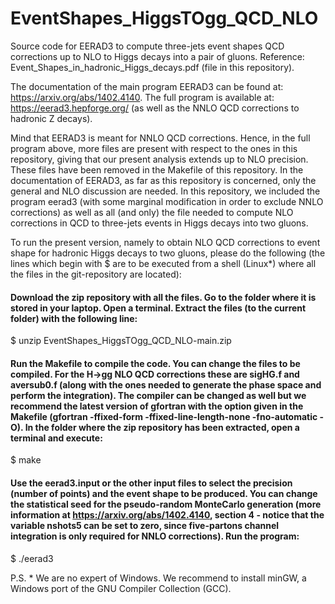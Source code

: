 # EventShapes_HiggsTOgg_QCD_NLO
Source code for EERAD3 to compute three-jets event shapes QCD corrections up to NLO to Higgs decays into a pair of gluons. Reference: Event_Shapes_in_hadronic_Higgs_decays.pdf (file in this repository).

The documentation of the main program EERAD3 can be found at: https://arxiv.org/abs/1402.4140. The full program is available at: https://eerad3.hepforge.org/ (as well as the NNLO QCD corrections to hadronic Z decays).

Mind that EERAD3 is meant for NNLO QCD corrections. Hence, in the full program above, more files are present with respect to the ones in this repository, giving that our present analysis extends up to NLO precision. These files have been removed in the Makefile of this repository. In the documentation of EERAD3, as far as this repository is concerned, only the general and NLO discussion are needed. In this repository, we included the program eerad3 (with some marginal modification  in order to exclude NNLO corrections) as well as all (and only) the file needed to compute NLO corrections in QCD to three-jets events in Higgs decays into two gluons.



To run the present version, namely to obtain NLO QCD corrections to event shape for hadronic Higgs decays to two gluons, please do the following (the lines which begin with $ are to be executed from a shell (Linux*) where all the files in the git-repository are located):

#### Download the zip repository with all the files. Go to the folder where it is stored in your laptop. Open a terminal. Extract the files (to the current folder) with the following line:

$ unzip EventShapes_HiggsTOgg_QCD_NLO-main.zip

#### Run the Makefile to compile the code. You can change the files to be compiled. For the H->gg NLO QCD corrections these are sigHG.f and aversub0.f (along with the ones needed to generate the phase space and perform the integration). The compiler can be changed as well but we recommend the latest version of gfortran with the option given in the Makefile (gfortran  -ffixed-form  -ffixed-line-length-none -fno-automatic -O). In the folder where the zip repository has been extracted, open a terminal and execute:

$ make


#### Use the eerad3.input or the other input files to select the precision (number of points) and the event shape to be produced. You can change the statistical seed for the pseudo-random MonteCarlo generation (more information at https://arxiv.org/abs/1402.4140, section 4 - notice that the variable nshots5 can be set to zero, since five-partons channel integration is only required for NNLO corrections). Run the program:

$ ./eerad3 




P.S. * We are no expert of Windows. We recommend to install minGW, a Windows port of the GNU Compiler Collection (GCC).

